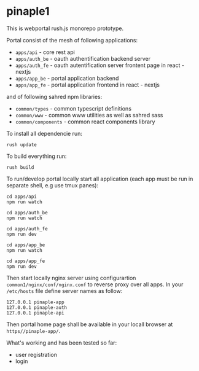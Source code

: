 # pinaple1

This is webportal rush.js monorepo prototype.

Portal consist of the mesh of following applications:

- `apps/api` - core rest api  
- `apps/auth_be` - oauth authentification backend server
- `apps/auth_fe` - oauth autentification server frontent page in react - nextjs
- `apps/app_be` - portal application backend 
- `apps/app_fe` - portal application frontend in react - nextjs 

and of following sahred npm libraries:

- `common/types` - common typescript definitions
- `common/www` - common www utilities as well as sahred sass
- `common/components` - common react components library

To install all dependencie run:

```
rush update
```

To build everything run:

```
rush build
```



To run/develop portal locally start all application (each app must be run in separate shell, e.g use tmux panes):

```
cd apps/api
npm run watch
```

```
cd apps/auth_be
npm run watch
```

```
cd apps/auth_fe
npm run dev
```

```
cd apps/app_be
npm run watch
```  

```
cd apps/app_fe
npm run dev
```

Then start locally nginx server using configurartion `common1/nginx/conf/nginx.conf` to reverse proxy over all apps. In your `/etc/hosts` file define server names as follow:

```
127.0.0.1 pinaple-app
127.0.0.1 pinaple-auth
127.0.0.1 pinaple-api
```

Then portal home page shall be available in your locall browser at `https//pinaple-app/`. 

What's working and has been tested so far:

- user registration
- login
